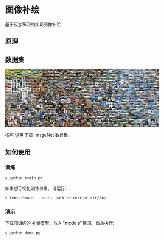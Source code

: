 # 图像补绘

基于反卷积网络实现图像补绘

## 原理



## 数据集

![image](https://github.com/foamliu/Image-Impainting/raw/master/images/imagenet.png)

按照 [说明](https://github.com/foamliu/ImageNet-Downloader) 下载 ImageNet 数据集。

## 如何使用


### 训练
```bash
$ python train.py
```

如果想可视化训练效果，请运行:
```bash
$ tensorboard --logdir path_to_current_dir/logs
```

### 演示

下载预训练的 [补绘模型](https://github.com/foamliu/MDSR/releases/download/v1.0/model.16-21.4264.hdf5)，放入 "models" 目录。然后执行:


```bash
$ python demo.py
```